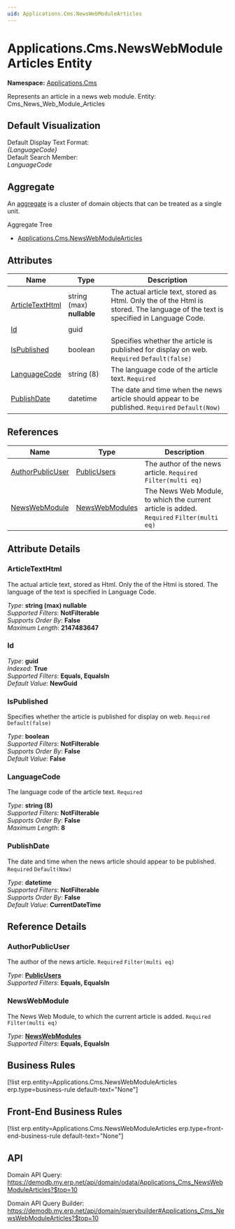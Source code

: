 ```yaml
---
uid: Applications.Cms.NewsWebModuleArticles
---
```

# Applications.Cms.NewsWebModuleArticles Entity

**Namespace:** [Applications.Cms](Applications.Cms.md)  

Represents an article in a news web module. Entity: Cms_News_Web_Module_Articles

## Default Visualization
Default Display Text Format:  
_{LanguageCode}_  
Default Search Member:  
_LanguageCode_  

## Aggregate
An [aggregate](https://docs.erp.net/tech/advanced/concepts/aggregates.html) is a cluster of domain objects that can be treated as a single unit.  

Aggregate Tree  
* [Applications.Cms.NewsWebModuleArticles](Applications.Cms.NewsWebModuleArticles.md)  

## Attributes

| Name | Type | Description |
| ---- | ---- | --- |
| [ArticleTextHtml](Applications.Cms.NewsWebModuleArticles.md#articletexthtml) | string (max) __nullable__ | The actual article text, stored as Html. Only the <BODY> of the Html is stored. The language of the text is specified in Language Code. 
| [Id](Applications.Cms.NewsWebModuleArticles.md#id) | guid |  
| [IsPublished](Applications.Cms.NewsWebModuleArticles.md#ispublished) | boolean | Specifies whether the article is published for display on web. `Required` `Default(false)` 
| [LanguageCode](Applications.Cms.NewsWebModuleArticles.md#languagecode) | string (8) | The language code of the article text. `Required` 
| [PublishDate](Applications.Cms.NewsWebModuleArticles.md#publishdate) | datetime | The date and time when the news article should appear to be published. `Required` `Default(Now)` 

## References

| Name | Type | Description |
| ---- | ---- | --- |
| [AuthorPublicUser](Applications.Cms.NewsWebModuleArticles.md#authorpublicuser) | [PublicUsers](Systems.External.PublicUsers.md) | The author of the news article. `Required` `Filter(multi eq)` |
| [NewsWebModule](Applications.Cms.NewsWebModuleArticles.md#newswebmodule) | [NewsWebModules](Applications.Cms.NewsWebModules.md) | The News Web Module, to which the current article is added. `Required` `Filter(multi eq)` |


## Attribute Details

### ArticleTextHtml

The actual article text, stored as Html. Only the <BODY> of the Html is stored. The language of the text is specified in Language Code.

_Type_: **string (max) __nullable__**  
_Supported Filters_: **NotFilterable**  
_Supports Order By_: **False**  
_Maximum Length_: **2147483647**  

### Id

_Type_: **guid**  
_Indexed_: **True**  
_Supported Filters_: **Equals, EqualsIn**  
_Default Value_: **NewGuid**  

### IsPublished

Specifies whether the article is published for display on web. `Required` `Default(false)`

_Type_: **boolean**  
_Supported Filters_: **NotFilterable**  
_Supports Order By_: **False**  
_Default Value_: **False**  

### LanguageCode

The language code of the article text. `Required`

_Type_: **string (8)**  
_Supported Filters_: **NotFilterable**  
_Supports Order By_: **False**  
_Maximum Length_: **8**  

### PublishDate

The date and time when the news article should appear to be published. `Required` `Default(Now)`

_Type_: **datetime**  
_Supported Filters_: **NotFilterable**  
_Supports Order By_: **False**  
_Default Value_: **CurrentDateTime**  


## Reference Details

### AuthorPublicUser

The author of the news article. `Required` `Filter(multi eq)`

_Type_: **[PublicUsers](Systems.External.PublicUsers.md)**  
_Supported Filters_: **Equals, EqualsIn**  

### NewsWebModule

The News Web Module, to which the current article is added. `Required` `Filter(multi eq)`

_Type_: **[NewsWebModules](Applications.Cms.NewsWebModules.md)**  
_Supported Filters_: **Equals, EqualsIn**  



## Business Rules

[!list erp.entity=Applications.Cms.NewsWebModuleArticles erp.type=business-rule default-text="None"]

## Front-End Business Rules

[!list erp.entity=Applications.Cms.NewsWebModuleArticles erp.type=front-end-business-rule default-text="None"]

## API

Domain API Query:
<https://demodb.my.erp.net/api/domain/odata/Applications_Cms_NewsWebModuleArticles?$top=10>

Domain API Query Builder:
<https://demodb.my.erp.net/api/domain/querybuilder#Applications_Cms_NewsWebModuleArticles?$top=10>

